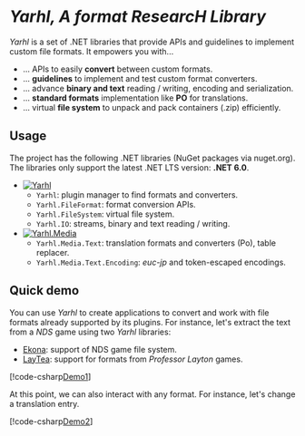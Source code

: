 # _Yarhl, A format ResearcH Library_

_Yarhl_ is a set of .NET libraries that provide APIs and guidelines to implement
custom file formats. It empowers you with...

- ... APIs to easily **convert** between custom formats.
- ... **guidelines** to implement and test custom format converters.
- ... advance **binary and text** reading / writing, encoding and serialization.
- ... **standard formats** implementation like **PO** for translations.
- ... virtual **file system** to unpack and pack containers (.zip) efficiently.

## Usage

The project has the following .NET libraries (NuGet packages via nuget.org). The
libraries only support the latest .NET LTS version: **.NET 6.0**.

- [![Yarhl](https://img.shields.io/nuget/v/Yarhl?label=Yarhl&logo=nuget)](https://www.nuget.org/packages/Yarhl)
  - `Yarhl`: plugin manager to find formats and converters.
  - `Yarhl.FileFormat`: format conversion APIs.
  - `Yarhl.FileSystem`: virtual file system.
  - `Yarhl.IO`: streams, binary and text reading / writing.
- [![Yarhl.Media](https://img.shields.io/nuget/v/Yarhl.Media?label=Yarhl.Media&logo=nuget)](https://www.nuget.org/packages/Yarhl.Media)
  - `Yarhl.Media.Text`: translation formats and converters (Po), table replacer.
  - `Yarhl.Media.Text.Encoding`: _euc-jp_ and token-escaped encodings.

## Quick demo

You can use _Yarhl_ to create applications to convert and work with file formats
already supported by its plugins. For instance, let's extract the text from a
_NDS_ game using two _Yarhl_ libraries:

- [Ekona](https://github.com/SceneGate/Ekona/): support of NDS game file system.
- [LayTea](https://github.com/pleonex/LayTea): support for formats from
  _Professor Layton_ games.

[!code-csharp[Demo1](../../../src/Yarhl.Examples/Introduction.cs?name=Demo1)]

At this point, we can also interact with any format. For instance, let's change
a translation entry.

[!code-csharp[Demo2](../../../src/Yarhl.Examples/Introduction.cs?name=Demo2)]
